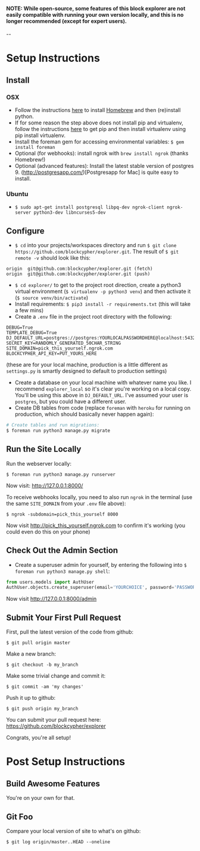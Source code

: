#### NOTE: While open-source, some features of this block explorer are not easily compatible with running your own version locally, and this is no longer recommended (except for expert users). ####

--


# Setup Instructions #

## Install ##

### OSX ###
- Follow the instructions [here](http://docs.python-guide.org/en/latest/starting/install/osx/) to install [Homebrew](http://brew.sh/) and then (re)install python.
- If for some reason the step above does not install pip and virtualenv, follow the instructions [here](https://pip.pypa.io/en/latest/installing.html#python-os-support) to get pip and then install virtualenv using pip install virtualenv.
- Install the foreman gem for accessing environmental variables:  `$ gem install foreman`
- Optional (for webhooks): install ngrok with `brew install ngrok` (thanks Homebrew!)
- Optional (advanced features): Install the latest stable version of postgres 9. (http://postgresapp.com/)[Postgresapp for Mac] is quite easy to install.

### Ubuntu ###
- `$ sudo apt-get install postgresql libpq-dev ngrok-client ngrok-server python3-dev libncurses5-dev`


## Configure ##
- `$ cd` into your projects/workspaces directory and run `$ git clone https://github.com/blockcypher/explorer.git`. The result of `$ git remote -v` should look like this:
```
origin	git@github.com:blockcypher/explorer.git (fetch)
origin	git@github.com:blockcypher/explorer.git (push)
```
- `$ cd explorer/` to get to the project root direction, create a python3 virtual environment (`$ virtualenv -p python3 venv`) and then activate it (`$ source venv/bin/activate`)
- Install requirements: `$ pip3 install -r requirements.txt` (this will take a few mins)
- Create a `.env` file in the project root directory with the following:
```
DEBUG=True
TEMPLATE_DEBUG=True
DJ_DEFAULT_URL=postgres://postgres:YOURLOCALPASSWORDHERE@localhost:5432/explorer_local
SECRET_KEY=RANDOMLY_GENERATED_50CHAR_STRING
SITE_DOMAIN=pick_this_yourself.ngrok.com
BLOCKCYPHER_API_KEY=PUT_YOURS_HERE
```
(these are for your local machine, production is a little different as `settings.py` is smartly designed to default to production settings)

- Create a database on your local machine with whatever name you like. I recommend `explorer_local` so it's clear you're working on a local copy. You'll be using this above in `DJ_DEFAULT_URL`. I've assumed your user is `postgres`, but you could have a different user.
- Create DB tables from code (replace `foreman` with `heroku` for running on production, which should basically never happen again):

```bash
# Create tables and run migrations:
$ foreman run python3 manage.py migrate
```
## Run the Site Locally ##

Run the webserver locally:
```
$ foreman run python3 manage.py runserver
```

Now visit: http://127.0.0.1:8000/

To receive webhooks locally, you need to also run `ngrok` in the terminal (use the same `SITE_DOMAIN` from your `.env` file above):
```
$ ngrok -subdomain=pick_this_yourself 8000
```

Now visit http://pick_this_yourself.ngrok.com to confirm it's working (you could even do this on your phone)

## Check Out the Admin Section ##

- Create a superuser admin for yourself, by entering the following into `$ foreman run python3 manage.py shell`:

```python
from users.models import AuthUser
AuthUser.objects.create_superuser(email='YOURCHOICE', password='PASSWORDGOESHERE')
```

Now visit http://127.0.0.1:8000/admin


## Submit Your First Pull Request ##

First, pull the latest version of the code from github:
```
$ git pull origin master
```

Make a new branch:
```
$ git checkout -b my_branch
```

Make some trivial change and commit it:
```
$ git commit -am 'my changes'
```

Push it up to github:
```
$ git push origin my_branch
```

You can submit your pull request here:
https://github.com/blockcypher/explorer

Congrats, you're all setup!

# Post Setup Instructions #

## Build Awesome Features ##

You're on your own for that.

## Git Foo ##

Compare your local version of site to what's on github:
```
$ git log origin/master..HEAD --oneline
```
